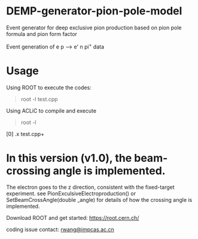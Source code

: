 # DEMP-generator-pion-pole-model
Event generator for deep exclusive pion production based on pion pole formula and pion form factor

Event generation of  e p --> e' n pi$^+$  data

# Usage
Using ROOT to execute the codes:
>root -l test.cpp

Using ACLiC to compile and execute
>root -l

[0] .x test.cpp+

# In this version (v1.0), the beam-crossing angle is implemented.
The electron goes to the z direction, consistent with the fixed-target experiment.
see PionExculsiveElectroproduction() or SetBeamCrossAngle(double _angle)
for details of how the crossing angle is implemented.


Download ROOT and get started: https://root.cern.ch/

coding issue contact: rwang@impcas.ac.cn




